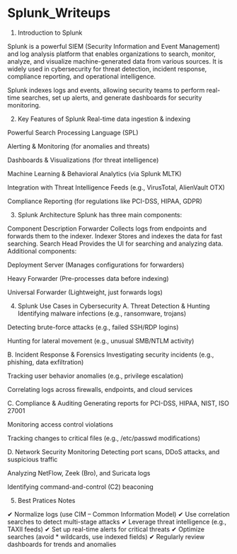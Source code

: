 # Splunk_Writeups

1. Introduction to Splunk

Splunk is a powerful SIEM (Security Information and Event Management) and log analysis platform that enables organizations to search, monitor, analyze, and visualize machine-generated data from various sources. It is widely used in cybersecurity for threat detection, incident response, compliance reporting, and operational intelligence.

Splunk indexes logs and events, allowing security teams to perform real-time searches, set up alerts, and generate dashboards for security monitoring.

2. Key Features of Splunk
Real-time data ingestion & indexing

Powerful Search Processing Language (SPL)

Alerting & Monitoring (for anomalies and threats)

Dashboards & Visualizations (for threat intelligence)

Machine Learning & Behavioral Analytics (via Splunk MLTK)

Integration with Threat Intelligence Feeds (e.g., VirusTotal, AlienVault OTX)

Compliance Reporting (for regulations like PCI-DSS, HIPAA, GDPR)

3. Splunk Architecture
Splunk has three main components:

Component	Description
Forwarder	Collects logs from endpoints and forwards them to the indexer.
Indexer	Stores and indexes the data for fast searching.
Search Head	Provides the UI for searching and analyzing data.
Additional components:

Deployment Server (Manages configurations for forwarders)

Heavy Forwarder (Pre-processes data before indexing)

Universal Forwarder (Lightweight, just forwards logs)

4. Splunk Use Cases in Cybersecurity
A. Threat Detection & Hunting
Identifying malware infections (e.g., ransomware, trojans)

Detecting brute-force attacks (e.g., failed SSH/RDP logins)

Hunting for lateral movement (e.g., unusual SMB/NTLM activity)

B. Incident Response & Forensics
Investigating security incidents (e.g., phishing, data exfiltration)

Tracking user behavior anomalies (e.g., privilege escalation)

Correlating logs across firewalls, endpoints, and cloud services

C. Compliance & Auditing
Generating reports for PCI-DSS, HIPAA, NIST, ISO 27001

Monitoring access control violations

Tracking changes to critical files (e.g., /etc/passwd modifications)

D. Network Security Monitoring
Detecting port scans, DDoS attacks, and suspicious traffic

Analyzing NetFlow, Zeek (Bro), and Suricata logs

Identifying command-and-control (C2) beaconing


5. Best Pratices Notes

✔ Normalize logs (use CIM – Common Information Model)
✔ Use correlation searches to detect multi-stage attacks
✔ Leverage threat intelligence (e.g., TAXII feeds)
✔ Set up real-time alerts for critical threats
✔ Optimize searches (avoid * wildcards, use indexed fields)
✔ Regularly review dashboards for trends and anomalies